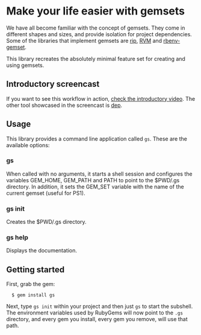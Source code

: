 # Make your life easier with gemsets

We have all become familiar with the concept of gemsets. They
come in different shapes and sizes, and provide isolation
for project dependencies. Some of the libraries that
implement gemsets are [rip](https://github.com/defunkt/rip),
[RVM](https://rvm.beginrescueend.com/gemsets/) and
[rbenv-gemset](https://github.com/jamis/rbenv-gemset).

This library recreates the absolutely minimal feature set for creating
and using gemsets.

## Introductory screencast

If you want to see this workflow in action, [check the introductory
video](http://vimeo.com/soveran/gs). The other tool showcased in the
screencast is [dep](http://twpil.github.com/dep/).

## Usage

This library provides a command line application called `gs`. These
are the available options:

### gs

When called with no arguments, it starts a shell session and
configures the variables GEM_HOME, GEM_PATH and PATH to point
to the $PWD/.gs directory. In addition, it sets the GEM_SET
variable with the name of the current gemset (useful for PS1).

### gs init

Creates the $PWD/.gs directory.

### gs help

Displays the documentation.

## Getting started

First, grab the gem:

      $ gem install gs

Next, type `gs init` within your project and then just `gs` to start
the subshell. The environment variables used by RubyGems will now
point to the `.gs` directory, and every gem you install, every gem you
remove, will use that path.
